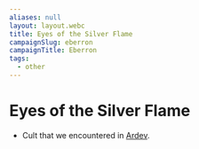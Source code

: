 ```yaml
---
aliases: null
layout: layout.webc
title: Eyes of the Silver Flame
campaignSlug: eberron
campaignTitle: Eberron
tags:
  - other
---
```

# Eyes of the Silver Flame

- Cult that we encountered in [Ardev](locations/ardev.md).
